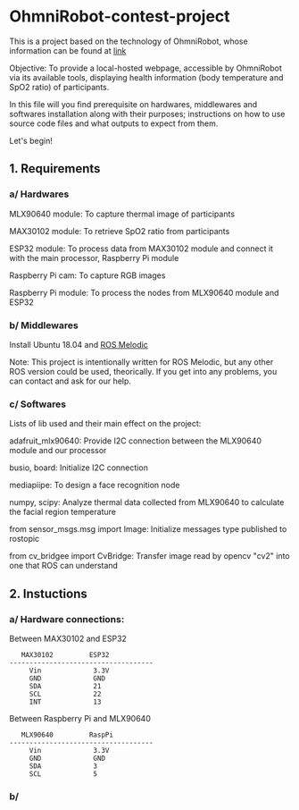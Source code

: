 # OhmniRobot-contest-project
This is a project based on the technology of OhmniRobot, whose information can be found at [link]()

Objective: To provide a local-hosted webpage, accessible by OhmniRobot via its available tools, displaying health information (body temperature and SpO2 ratio) of participants.

In this file will you find prerequisite on hardwares, middlewares and softwares installation along with their purposes; instructions on how to use source code files and what outputs to expect from them.

Let's begin!

## 1. Requirements
### a/ Hardwares
MLX90640 module: To capture thermal image of participants

MAX30102 module: To retrieve SpO2 ratio from participants

ESP32 module: To process data from MAX30102 module and connect it with the main processor, Raspberry Pi module

Raspberry Pi cam: To capture RGB images

Raspberry Pi module: To process the nodes from MLX90640 module and ESP32

### b/ Middlewares
Install Ubuntu 18.04 and  [ROS Melodic](http://wiki.ros.org/melodic/Installation/Ubuntu)

Note: This project is intentionally written for ROS Melodic, but any other ROS version could be used, theorically. If you get into any problems, you can contact and ask for our help.

### c/ Softwares
Lists of lib used and their main effect on the project:

adafruit_mlx90640: Provide I2C connection between the MLX90640 module and our processor

busio, board: Initialize I2C connection

mediapiipe: To design a face recognition node

numpy, scipy: Analyze thermal data collected from MLX90640 to calculate the facial region temperature

from sensor_msgs.msg import Image: Initialize messages type published to rostopic

from cv_bridgee import CvBridge: Transfer image read by opencv "cv2" into one that ROS can understand

## 2. Instuctions
### a/ Hardware connections:
   Between MAX30102 and ESP32

```
   MAX30102         ESP32
------------------------------------
     Vin             3.3V
     GND             GND
     SDA             21
     SCL             22
     INT             13
```

   Between Raspberry Pi and MLX90640
   
```
   MLX90640         RaspPi
------------------------------------
     Vin             3.3V
     GND             GND
     SDA             3
     SCL             5
```
### b/










